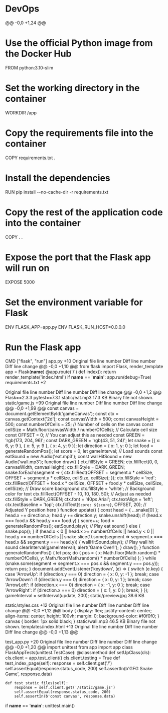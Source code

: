 # DevOps
@@ -0,0 +1,24 @@
# Use the official Python image from the Docker Hub
FROM python:3.10-slim
# Set the working directory in the container
WORKDIR /app
# Copy the requirements file into the container
COPY requirements.txt .
# Install the dependencies
RUN pip install --no-cache-dir -r requirements.txt
# Copy the rest of the application code into the container
COPY . .
# Expose the port that the Flask app will run on
EXPOSE 5000
# Set the environment variable for Flask
ENV FLASK_APP=app.py
ENV FLASK_RUN_HOST=0.0.0.0
# Run the Flask app
CMD ["flask", "run"]
‎app.py
+10
Original file line number	Diff line number	Diff line change
@@ -0,0 +1,10 @@
from flask import Flask, render_template
app = Flask(__name__)
@app.route('/')
def index():
    return render_template('index.html')
if __name__ == '__main__':
    app.run(debug=True)
‎requirements.txt
+2


Original file line number	Diff line number	Diff line change
@@ -0,0 +1,2 @@
Flask==2.3.3
pytest==7.3.1
‎static/eat.mp3
17.3 KB
Binary file not shown.
‎static/game.js
+99
Original file line number	Diff line number	Diff line change
@@ -0,0 +1,99 @@
const canvas = document.getElementById('gameCanvas');
const ctx = canvas.getContext('2d');
const canvasWidth = 500;
const canvasHeight = 500;
const numberOfCells = 25; // Number of cells on the canvas
const cellSize = Math.floor(canvasWidth / numberOfCells); // Calculate cell size
const OFFSET = 0; // You can adjust this as needed
const GREEN = 'rgb(173, 204, 96)';
const DARK_GREEN = 'rgb(43, 51, 24)';
let snake = [{ x: 6, y: 9 }, { x: 5, y: 9 }, { x: 4, y: 9 }];
let direction = { x: 1, y: 0 };
let food = generateRandomPos();
let score = 0;
let gameInterval;
// Load sounds
const eatSound = new Audio('eat.mp3');
const wallHitSound = new Audio('wall.mp3');
function draw() {
    ctx.fillStyle = GREEN;
    ctx.fillRect(0, 0, canvasWidth, canvasHeight);
    ctx.fillStyle = DARK_GREEN;
    snake.forEach(segment => {
        ctx.fillRect(OFFSET + segment.x * cellSize, OFFSET + segment.y * cellSize, cellSize, cellSize);
    });
    ctx.fillStyle = 'red';
    ctx.fillRect(OFFSET + food.x * cellSize, OFFSET + food.y * cellSize, cellSize, cellSize);
    // Draw score background
    ctx.fillStyle = 'white'; // Background color for text
    ctx.fillRect(OFFSET - 10, 10, 180, 50); // Adjust as needed
    ctx.fillStyle = DARK_GREEN;
    ctx.font = '40px Arial';
    ctx.textAlign = 'left';
    ctx.textBaseline = 'top';
    ctx.fillText(`Score: ${score}`, OFFSET, 20);  // Adjusted Y position here
}
function update() {
    const head = { ...snake[0] };
    head.x += direction.x;
    head.y += direction.y;
    snake.unshift(head);
    if (head.x === food.x && head.y === food.y) {
        score++;
        food = generateRandomPos();
        eatSound.play(); // Play eat sound
    } else {
        snake.pop();
    }
    if (head.x < 0 || head.x >= numberOfCells || head.y < 0 || head.y >= numberOfCells || 
        snake.slice(1).some(segment => segment.x === head.x && segment.y === head.y)) {
        wallHitSound.play(); // Play wall hit sound
        clearInterval(gameInterval);
        alert('Game Over!');
    }
    draw();
}
function generateRandomPos() {
    let pos;
    do {
        pos = { 
            x: Math.floor(Math.random() * numberOfCells), 
            y: Math.floor(Math.random() * numberOfCells) 
        };
    } while (snake.some(segment => segment.x === pos.x && segment.y === pos.y));
    return pos;
}
document.addEventListener('keydown', (e) => {
    switch (e.key) {
        case 'ArrowUp':
            if (direction.y === 0) direction = { x: 0, y: -1 };
            break;
        case 'ArrowDown':
            if (direction.y === 0) direction = { x: 0, y: 1 };
            break;
        case 'ArrowLeft':
            if (direction.x === 0) direction = { x: -1, y: 0 };
            break;
        case 'ArrowRight':
            if (direction.x === 0) direction = { x: 1, y: 0 };
            break;
    }
});
gameInterval = setInterval(update, 200);
‎static/preview.jpg
38.6 KB



‎static/styles.css
+12
Original file line number	Diff line number	Diff line change
@@ -0,0 +1,12 @@
body {
    display: flex;
    justify-content: center;
    align-items: center;
    height: 100vh;
    margin: 0;
    background-color: #f0f0f0;
}
canvas {
    border: 1px solid black;
}
‎static/wall.mp3
46.5 KB
Binary file not shown.
‎templates/index.html
+13
Original file line number	Diff line number	Diff line change
@@ -0,0 +1,13 @@
<!DOCTYPE html>
<html lang="en">
<head>
    <meta charset="UTF-8">
    <meta name="viewport" content="width=device-width, initial-scale=1.0">
    <title>GFG Snake Game</title>
    <link rel="stylesheet" href="{{ url_for('static', filename='styles.css') }}">
</head>
<body>
    <canvas id="gameCanvas" width="500" height="500"></canvas>
    <script src="{{ url_for('static', filename='game.js') }}"></script>
</body>
</html>
‎test_app.py
+20
Original file line number	Diff line number	Diff line change
@@ -0,0 +1,20 @@
import unittest
from app import app
class FlaskAppTests(unittest.TestCase):
    @classmethod
    def setUpClass(cls):
        cls.client = app.test_client()
        cls.client.testing = True
    def test_index_page(self):
        response = self.client.get('/')
        self.assertEqual(response.status_code, 200)
        self.assertIn(b'GFG Snake Game', response.data)
    
    def test_static_files(self):
        response = self.client.get('/static/game.js')
        self.assertEqual(response.status_code, 200)
        self.assertIn(b'const canvas', response.data)
if __name__ == '__main__':
    unittest.main()
